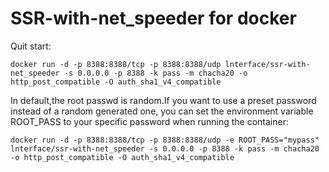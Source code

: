 # SSR-with-net_speeder for docker

Quit start:

    docker run -d -p 8388:8388/tcp -p 8388:8388/udp lnterface/ssr-with-net_speeder -s 0.0.0.0 -p 8388 -k pass -m chacha20 -o http_post_compatible -O auth_sha1_v4_compatible

In default,the root passwd is random.If you want to use a preset password instead of a random generated one, you can set the environment variable ROOT_PASS to your specific password when running the container:

    docker run -d -p 8388:8388/tcp -p 8388:8388/udp -e ROOT_PASS="mypass" lnterface/ssr-with-net_speeder -s 0.0.0.0 -p 8388 -k pass -m chacha20 -o http_post_compatible -O auth_sha1_v4_compatible

